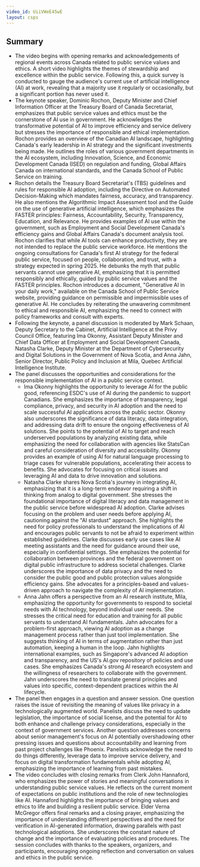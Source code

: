 ```yaml
---
video_id: UiiVWeE45wE
layout: csps
---
```


## Summary

- The video begins with opening remarks and acknowledgements of regional events across Canada related to public service values and ethics. A short video highlights the themes of stewardship and excellence within the public service. Following this, a quick survey is conducted to gauge the audience's current use of artificial intelligence (AI) at work, revealing that a majority use it regularly or occasionally, but a significant portion has never used it.
- The keynote speaker, Dominic Rochon, Deputy Minister and Chief Information Officer at the Treasury Board of Canada Secretariat, emphasizes that public service values and ethics must be the cornerstone of AI use in government. He acknowledges the transformative potential of AI to improve efficiency and service delivery but stresses the importance of responsible and ethical implementation. Rochon provides an overview of the Canadian AI landscape, highlighting Canada's early leadership in AI strategy and the significant investments being made. He outlines the roles of various government departments in the AI ecosystem, including Innovation, Science, and Economic Development Canada (ISED) on regulation and funding, Global Affairs Canada on international standards, and the Canada School of Public Service on training.
- Rochon details the Treasury Board Secretariat's (TBS) guidelines and rules for responsible AI adoption, including the Directive on Automated Decision-Making which mandates fairness, accuracy, and transparency. He also mentions the Algorithmic Impact Assessment tool and the Guide on the use of generative artificial intelligence, which emphasizes the FASTER principles: Fairness, Accountability, Security, Transparency, Education, and Relevance. He provides examples of AI use within the government, such as Employment and Social Development Canada's efficiency gains and Global Affairs Canada's document analysis tool. Rochon clarifies that while AI tools can enhance productivity, they are not intended to replace the public service workforce. He mentions the ongoing consultations for Canada's first AI strategy for the federal public service, focused on people, collaboration, and trust, with a strategy expected in spring 2025. He debunks the myth that public servants cannot use generative AI, emphasizing that it is permitted responsibly and ethically, guided by public service values and the FASTER principles. Rochon introduces a document, "Generative AI in your daily work," available on the Canada School of Public Service website, providing guidance on permissible and impermissible uses of generative AI. He concludes by reiterating the unwavering commitment to ethical and responsible AI, emphasizing the need to connect with policy frameworks and consult with experts.
- Following the keynote, a panel discussion is moderated by Mark Schaan, Deputy Secretary to the Cabinet, Artificial Intelligence at the Privy Council Office, featuring Ima Okonny, Assistant Deputy Minister and Chief Data Officer at Employment and Social Development Canada, Natasha Clarke, Deputy Minister at the Department of Cybersecurity and Digital Solutions in the Government of Nova Scotia, and Anna Jahn, Senior Director, Public Policy and Inclusion at Mila, Quebec Artificial Intelligence Institute.
- The panel discusses the opportunities and considerations for the responsible implementation of AI in a public service context.
	- Ima Okonny highlights the opportunity to leverage AI for the public good, referencing ESDC's use of AI during the pandemic to support Canadians. She emphasizes the importance of transparency, legal compliance, privacy, and security in AI adoption and the need to scale successful AI applications across the public sector. Okonny also underscores the significance of data literacy, data integration, and addressing data drift to ensure the ongoing effectiveness of AI solutions. She points to the potential of AI to target and reach underserved populations by analyzing existing data, while emphasizing the need for collaboration with agencies like StatsCan and careful consideration of diversity and accessibility. Okonny provides an example of using AI for natural language processing to triage cases for vulnerable populations, accelerating their access to benefits. She advocates for focusing on critical issues and leveraging AI and data to drive innovation and solutions.
	- Natasha Clarke shares Nova Scotia's journey in integrating AI, emphasizing that it is a long-term endeavor requiring a shift in thinking from analog to digital government. She stresses the foundational importance of digital literacy and data management in the public service before widespread AI adoption. Clarke advises focusing on the problem and user needs before applying AI, cautioning against the "AI stardust" approach. She highlights the need for policy professionals to understand the implications of AI and encourages public servants to not be afraid to experiment within established guidelines. Clarke discusses early use cases like AI meeting assistants and the need for guidance around their use, especially in confidential settings. She emphasizes the potential for collaboration between provinces and the federal government on digital public infrastructure to address societal challenges. Clarke underscores the importance of data privacy and the need to consider the public good and public protection values alongside efficiency gains. She advocates for a principles-based and values-driven approach to navigate the complexity of AI implementation.
	- Anna Jahn offers a perspective from an AI research institute, Mila, emphasizing the opportunity for governments to respond to societal needs with AI technology, beyond individual user needs. She stresses the critical need for education and training for all public servants to understand AI fundamentals. Jahn advocates for a problem-first approach, viewing AI adoption as a change management process rather than just tool implementation. She suggests thinking of AI in terms of augmentation rather than just automation, keeping a human in the loop. Jahn highlights international examples, such as Singapore's advanced AI adoption and transparency, and the US's AI.gov repository of policies and use cases. She emphasizes Canada's strong AI research ecosystem and the willingness of researchers to collaborate with the government. Jahn underscores the need to translate general principles and values into specific, context-dependent practices within the AI lifecycle.
- The panel then engages in a question and answer session. One question raises the issue of revisiting the meaning of values like privacy in a technologically augmented world. Panelists discuss the need to update legislation, the importance of social license, and the potential for AI to both enhance and challenge privacy considerations, especially in the context of government services. Another question addresses concerns about senior management's focus on AI potentially overshadowing other pressing issues and questions about accountability and learning from past project challenges like Phoenix. Panelists acknowledge the need to do things differently, leverage data to improve service delivery, and focus on digital transformation fundamentals while adopting AI, emphasizing the importance of learning from past mistakes.
- The video concludes with closing remarks from Clerk John Hannaford, who emphasizes the power of stories and meaningful conversations in understanding public service values. He reflects on the current moment of expectations on public institutions and the role of new technologies like AI. Hannaford highlights the importance of bringing values and ethics to life and building a resilient public service. Elder Verna McGregor offers final remarks and a closing prayer, emphasizing the importance of understanding different perspectives and the need for verification in AI-generated information, drawing parallels with past technological adoptions. She underscores the constant nature of change and the importance of evaluating policies and procedures. The session concludes with thanks to the speakers, organizers, and participants, encouraging ongoing reflection and conversation on values and ethics in the public service.
